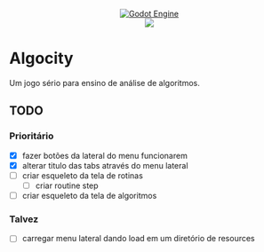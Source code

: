 <p align="center">
	<a href="https://github.com/wxnn08/algocity/releases/latest">
		<img src="https://img.shields.io/badge/GODOT-%23FFFFFF.svg?style=for-the-badge&logo=godot-engine" alt="Godot Engine">
		<br>
		<img src="https://img.shields.io/github/v/release/wxnn08/algocity">
	</a>
</p>


# Algocity

Um jogo sério para ensino de análise de algoritmos.
 
## TODO

### Prioritário

- [x] fazer botões da lateral do menu funcionarem
- [x] alterar titulo das tabs através do menu lateral
- [ ] criar esqueleto da tela de rotinas
	- [ ] criar routine step
- [ ] criar esqueleto da tela de algoritmos

### Talvez

- [ ] carregar menu lateral dando load em um diretório de resources
